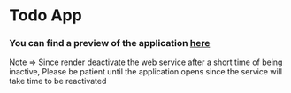 # Todo App

### You can find a preview of the application [here](https://todo-ty3v.onrender.com)
Note => Since render deactivate the web service after a short time of being inactive, Please be patient until the application opens since the service will take time to be reactivated
